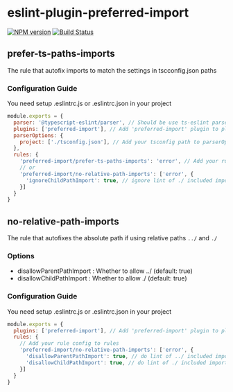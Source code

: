 # eslint-plugin-preferred-import
[![NPM version][npm-image]][npm-url] [![Build Status][build-image]][build-url]

## prefer-ts-paths-imports
The rule that autofix imports to match the settings in tscconfig.json paths

### Configuration Guide
You need setup .eslintrc.js or .eslintrc.json in your project
```js
module.exports = {
  parser: '@typescript-eslint/parser', // Should be use ts-eslint parser
  plugins: ['preferred-import'], // Add 'preferred-import' plugin to plugins
  parserOptions: {
    project: ['./tsconfig.json'], // Add your tsconfig path to parserOptions.project
  },
  rules: {
    'preferred-import/prefer-ts-paths-imports': 'error', // Add your rule config to rules
    // or
    'preferred-import/no-relative-path-imports': ['error', {
      'ignoreChildPathImport': true, // ignore lint of ./ included import, (default is false)
    }]
  }
}
```

## no-relative-path-imports
The rule that autofixes the absolute path if using relative paths `../` and `./`

### Options
* disallowParentPathImport : Whether to allow ../ (default: true)
* disallowChildPathImport : Whether to allow ./ (default: true)

### Configuration Guide
You need setup .eslintrc.js or .eslintrc.json in your project
```js
module.exports = {
  plugins: ['preferred-import'], // Add 'preferred-import' plugin to plugins
  rules: {
    // Add your rule config to rules
    'preferred-import/no-relative-path-imports': ['error', {
      'disallowParentPathImport': true, // do lint of ../ included import, (default is true)
      'disallowChildPathImport': true, // do lint of ./ included import, (default is true)
    }]
  }
}
```

[npm-image]: http://img.shields.io/npm/v/eslint-plugin-preferred-import.svg
[npm-url]: https://npmjs.org/package/eslint-plugin-preferred-import

[build-image]: http://img.shields.io/github/workflow/status/ronpark-dev/eslint-plugin-preferred-import/Build%20and%20unit%20test.svg
[build-url]: https://github.com/ronpark-dev/eslint-plugin-preferred-import/actions/workflows/ci.yml
